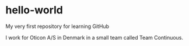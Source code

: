 # hello-world
My very first repository for learning GitHub

I work for Oticon A/S in Denmark in a small team called Team Continuous.

